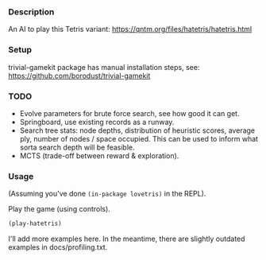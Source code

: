 ### Description
An AI to play this Tetris variant: https://qntm.org/files/hatetris/hatetris.html

### Setup
trivial-gamekit package has manual installation steps, see: https://github.com/borodust/trivial-gamekit

### TODO
* Evolve parameters for brute force search, see how good it can get.
* Springboard, use existing records as a runway.
* Search tree stats: node depths, distribution of heuristic scores, average ply, number of nodes / space occupied. This can be used to inform what sorta search depth will be feasible.
* MCTS (trade-off between reward & exploration).

### Usage
(Assuming you've done `(in-package lovetris)` in the REPL).

Play the game (using controls).

```lisp
(play-hatetris)
```

I'll add more examples here. In the meantime, there are slightly outdated examples in docs/profiling.txt.
